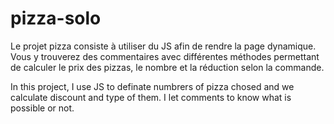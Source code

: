 # pizza-solo
Le projet pizza consiste à utiliser du JS afin de rendre la page dynamique. 
Vous y trouverez des commentaires avec différentes méthodes permettant de calculer le prix des pizzas, le nombre et la réduction selon la commande.

In this project, I use JS to definate numbrers of pizza chosed and we calculate discount and type of them. 
I let comments to know what is possible or not. 
